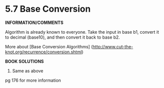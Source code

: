 <h1>5.7 Base Conversion </h1>

**INFORMATION/COMMENTS**

Algorithm is already known to everyone. Take the input in base b1, convert it to decimal (base10), and then convert it back to base b2. 

More about [Base Conversion Algorithms] (http://www.cut-the-knot.org/recurrence/conversion.shtml) 

**BOOK SOLUTIONS**

1. Same as above

pg 176 for more information

